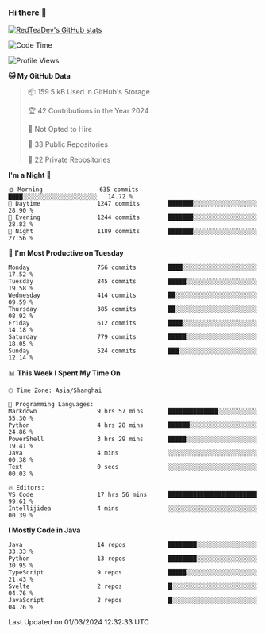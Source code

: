 ### Hi there 👋

<!--
**RedTeaDev/RedTeaDev** is a ✨ _special_ ✨ repository because its `README.md` (this file) appears on your GitHub profile.

Here are some ideas to get you started:

- 🔭 I’m currently working on ...
- 🌱 I’m currently learning ...
- 👯 I’m looking to collaborate on ...
- 🤔 I’m looking for help with ...
- 💬 Ask me about ...
- 📫 How to reach me: ...
- 😄 Pronouns: ...
- ⚡ Fun fact: ...
-->

<!--
[![wakatime](https://wakatime.com/badge/user/6b101ed0-04c0-4490-9283-eb61f2efff96.svg)](https://wakatime.com/@6b101ed0-04c0-4490-9283-eb61f2efff96)
!-->

[![RedTeaDev's GitHub stats](https://github-readme-stats.vercel.app/api?username=RedTeaDev)](https://github.com/anuraghazra/github-readme-stats)
<!--
[![willianrod's wakatime stats](https://github-readme-stats.vercel.app/api/wakatime?username=RedTeaDev)](https://github.com/anuraghazra/github-readme-stats)
!-->
<!--START_SECTION:waka-->
![Code Time](http://img.shields.io/badge/Code%20Time-2%2C069%20hrs%2059%20mins-blue)

![Profile Views](http://img.shields.io/badge/Profile%20Views-4-blue)

**🐱 My GitHub Data** 

> 📦 159.5 kB Used in GitHub's Storage 
 > 
> 🏆 42 Contributions in the Year 2024
 > 
> 🚫 Not Opted to Hire
 > 
> 📜 33 Public Repositories 
 > 
> 🔑 22 Private Repositories 
 > 
**I'm a Night 🦉** 

```text
🌞 Morning                635 commits         ████░░░░░░░░░░░░░░░░░░░░░   14.72 % 
🌆 Daytime                1247 commits        ███████░░░░░░░░░░░░░░░░░░   28.90 % 
🌃 Evening                1244 commits        ███████░░░░░░░░░░░░░░░░░░   28.83 % 
🌙 Night                  1189 commits        ███████░░░░░░░░░░░░░░░░░░   27.56 % 
```
📅 **I'm Most Productive on Tuesday** 

```text
Monday                   756 commits         ████░░░░░░░░░░░░░░░░░░░░░   17.52 % 
Tuesday                  845 commits         █████░░░░░░░░░░░░░░░░░░░░   19.58 % 
Wednesday                414 commits         ██░░░░░░░░░░░░░░░░░░░░░░░   09.59 % 
Thursday                 385 commits         ██░░░░░░░░░░░░░░░░░░░░░░░   08.92 % 
Friday                   612 commits         ████░░░░░░░░░░░░░░░░░░░░░   14.18 % 
Saturday                 779 commits         █████░░░░░░░░░░░░░░░░░░░░   18.05 % 
Sunday                   524 commits         ███░░░░░░░░░░░░░░░░░░░░░░   12.14 % 
```


📊 **This Week I Spent My Time On** 

```text
🕑︎ Time Zone: Asia/Shanghai

💬 Programming Languages: 
Markdown                 9 hrs 57 mins       ██████████████░░░░░░░░░░░   55.30 % 
Python                   4 hrs 28 mins       ██████░░░░░░░░░░░░░░░░░░░   24.86 % 
PowerShell               3 hrs 29 mins       █████░░░░░░░░░░░░░░░░░░░░   19.41 % 
Java                     4 mins              ░░░░░░░░░░░░░░░░░░░░░░░░░   00.38 % 
Text                     0 secs              ░░░░░░░░░░░░░░░░░░░░░░░░░   00.03 % 

🔥 Editors: 
VS Code                  17 hrs 56 mins      █████████████████████████   99.61 % 
Intellijidea             4 mins              ░░░░░░░░░░░░░░░░░░░░░░░░░   00.39 % 
```

**I Mostly Code in Java** 

```text
Java                     14 repos            ████████░░░░░░░░░░░░░░░░░   33.33 % 
Python                   13 repos            ████████░░░░░░░░░░░░░░░░░   30.95 % 
TypeScript               9 repos             █████░░░░░░░░░░░░░░░░░░░░   21.43 % 
Svelte                   2 repos             █░░░░░░░░░░░░░░░░░░░░░░░░   04.76 % 
JavaScript               2 repos             █░░░░░░░░░░░░░░░░░░░░░░░░   04.76 % 
```




 Last Updated on 01/03/2024 12:32:33 UTC
<!--END_SECTION:waka-->


